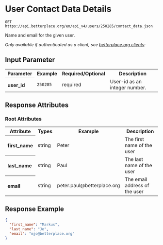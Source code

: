 
# User Contact Data Details

```nginx
GET https://api.betterplace.org/en/api_v4/users/250285/contact_data.json
```

Name and email for the given user.

*Only available if authenticated as a client, see [betterplace.org clients](../README.md#client-authentication):*


## Input Parameter

<table>
  <tr>
    <th>Parameter</th>
    <th>Example</th>
    <th>Required/Optional</th>
    <th>Description</th>
  </tr>
  <tr>
    <th align="left">user_id</th>
    <td><code>250285</code></td>
    <td>required</td>
    <td>User-id as an integer number.</td>
  </tr>
</table>

## Response Attributes

### Root Attributes

  <table>
    <tr>
      <th>Attribute</th>
      <th>Types</th>
      <th>Example</th>
      <th>Description</th>
    </tr>
    <tr>
      <th align="left">first_name</th>
      <td>string</td>
      <td>Peter</td>
      <td>The first name of the user</td>
    </tr>
    <tr>
      <th align="left">last_name</th>
      <td>string</td>
      <td>Paul</td>
      <td>The last name of the user</td>
    </tr>
    <tr>
      <th align="left">email</th>
      <td>string</td>
      <td>peter.paul@betterplace.org</td>
      <td>The email address of the user</td>
    </tr>
  </table>
</table>

## Response Example

```json
{
  "first_name": "Markus",
  "last_name": "Jo",
  "email": "mjo@betterplace.org"
}
```

